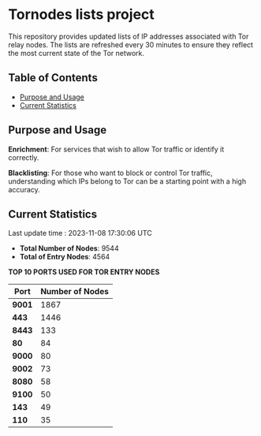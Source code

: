 # Tornodes lists project

This repository provides updated lists of IP addresses associated with Tor relay nodes. The lists are refreshed every 30 minutes to ensure they reflect the most current state of the Tor network.

## Table of Contents

- [Purpose and Usage](#purpose-and-usage)
- [Current Statistics](#current-statistics)


## Purpose and Usage

**Enrichment**: For services that wish to allow Tor traffic or identify it correctly.

**Blacklisting**: For those who want to block or control Tor traffic, understanding which IPs belong to Tor can be a starting point with a high accuracy.

## Current Statistics

Last update time : 2023-11-08 17:30:06 UTC

- **Total Number of Nodes**: 9544
- **Total of Entry Nodes**: 4564

**TOP 10 PORTS USED FOR TOR ENTRY NODES**

| **Port** | **Number of Nodes** |
|------|-----------------|
| **9001**   | 1867  |
| **443**   | 1446  |
| **8443**   | 133  |
| **80**   | 84  |
| **9000**   | 80  |
| **9002**   | 73  |
| **8080**   | 58  |
| **9100**   | 50  |
| **143**   | 49  |
| **110**   | 35  |

